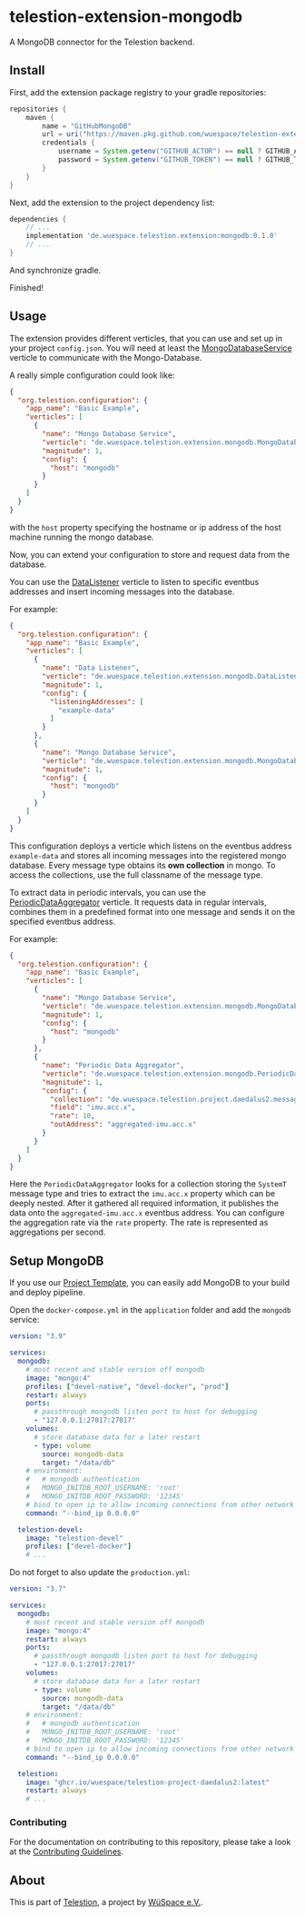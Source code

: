 # telestion-extension-mongodb

A MongoDB connector for the Telestion backend.

## Install

First, add the extension package registry to your gradle repositories:

```groovy
repositories {
    maven {
        name = "GitHubMongoDB"
        url = uri("https://maven.pkg.github.com/wuespace/telestion-extension-mongodb/")
        credentials {
            username = System.getenv("GITHUB_ACTOR") == null ? GITHUB_ACTOR : System.getenv("GITHUB_ACTOR")
            password = System.getenv("GITHUB_TOKEN") == null ? GITHUB_TOKEN : System.getenv("GITHUB_TOKEN")
        }
    }
}
```

Next, add the extension to the project dependency list:

```groovy
dependencies {
    // ...
    implementation 'de.wuespace.telestion.extension:mongodb:0.1.0'
    // ...
}
```

And synchronize gradle.

Finished!

## Usage

The extension provides different verticles, that you can use and set up in your project `config.json`.
You will need at least the
[MongoDatabaseService](https://wuespace.github.io/telestion-extension-mongodb/de/wuespace/telestion/extension/mongodb/MongoDatabaseService.html)
verticle to communicate with the Mongo-Database.

A really simple configuration could look like:
```json
{
  "org.telestion.configuration": {
    "app_name": "Basic Example",
    "verticles": [
      {
        "name": "Mongo Database Service",
        "verticle": "de.wuespace.telestion.extension.mongodb.MongoDatabaseService",
        "magnitude": 1,
        "config": {
          "host": "mongodb"
        }
      }
    ]
  }
}
```

with the `host` property specifying the hostname or ip address of the host machine running the mongo database.

Now, you can extend your configuration to store and request data from the database.

You can use the
[DataListener](https://wuespace.github.io/telestion-extension-mongodb/de/wuespace/telestion/extension/mongodb/DataListener.html)
verticle to listen to specific eventbus addresses and insert incoming messages into the database.

For example:

```json
{
  "org.telestion.configuration": {
    "app_name": "Basic Example",
    "verticles": [
      {
        "name": "Data Listener",
        "verticle": "de.wuespace.telestion.extension.mongodb.DataListener",
        "magnitude": 1,
        "config": {
          "listeningAddresses": [
            "example-data"
          ]
        }
      },
      {
        "name": "Mongo Database Service",
        "verticle": "de.wuespace.telestion.extension.mongodb.MongoDatabaseService",
        "magnitude": 1,
        "config": {
          "host": "mongodb"
        }
      }
    ]
  }
}
```

This configuration deploys a verticle which listens on the eventbus address `example-data`
and stores all incoming messages into the registered mongo database.
Every message type obtains its **own collection** in mongo.
To access the collections, use the full classname of the message type.

To extract data in periodic intervals, you can use the
[PeriodicDataAggregator](https://wuespace.github.io/telestion-extension-mongodb/de/wuespace/telestion/extension/mongodb/PeriodicDataAggregator.html)
verticle. It requests data in regular intervals,
combines them in a predefined format into one message
and sends it on the specified eventbus address.

For example:

```json
{
  "org.telestion.configuration": {
    "app_name": "Basic Example",
    "verticles": [
      {
        "name": "Mongo Database Service",
        "verticle": "de.wuespace.telestion.extension.mongodb.MongoDatabaseService",
        "magnitude": 1,
        "config": {
          "host": "mongodb"
        }
      },
      {
        "name": "Periodic Data Aggregator",
        "verticle": "de.wuespace.telestion.extension.mongodb.PeriodicDataAggregator",
        "magnitude": 1,
        "config": {
          "collection": "de.wuespace.telestion.project.daedalus2.messages.SystemT",
          "field": "imu.acc.x",
          "rate": 10,
          "outAddress": "aggregated-imu.acc.x"
        }
      }
    ]
  }
}
```

Here the `PeriodicDataAggregator` looks for a collection storing the `SystemT` message type
and tries to extract the `imu.acc.x` property which can be deeply nested.
After it gathered all required information, it publishes the data onto the `aggregated-imu.acc.x` eventbus address.
You can configure the aggregation rate via the `rate` property. The rate is represented as aggregations per second.

## Setup MongoDB

If you use our [Project Template](https://github.com/wuespace/telestion-project-template),
you can easily add MongoDB to your build and deploy pipeline.

Open the `docker-compose.yml` in the `application` folder and add the `mongodb` service:

```yaml
version: "3.9"

services:
  mongodb:
    # most recent and stable version off mongodb
    image: "mongo:4"
    profiles: ["devel-native", "devel-docker", "prod"]
    restart: always
    ports:
      # passthrough mongodb listen port to host for debugging
      - "127.0.0.1:27017:27017"
    volumes:
      # store database data for a later restart
      - type: volume
        source: mongodb-data
        target: "/data/db"
    # environment:
    #   # mongodb authentication
    #   MONGO_INITDB_ROOT_USERNAME: 'root'
    #   MONGO_INITDB_ROOT_PASSWORD: '12345'
    # bind to open ip to allow incoming connections from other network devices
    command: "--bind_ip 0.0.0.0"

  telestion-devel:
    image: "telestion-devel"
    profiles: ["devel-docker"]
    # ...
```

Do not forget to also update the `production.yml`:

```yaml
version: "3.7"

services:
  mongodb:
    # most recent and stable version off mongodb
    image: "mongo:4"
    restart: always
    ports:
      # passthrough mongodb listen port to host for debugging
      - "127.0.0.1:27017:27017"
    volumes:
      # store database data for a later restart
      - type: volume
        source: mongodb-data
        target: "/data/db"
    # environment:
    #   # mongodb authentication
    #   MONGO_INITDB_ROOT_USERNAME: 'root'
    #   MONGO_INITDB_ROOT_PASSWORD: '12345'
    # bind to open ip to allow incoming connections from other network devices
    command: "--bind_ip 0.0.0.0"

  telestion:
    image: "ghcr.io/wuespace/telestion-project-daedalus2:latest"
    restart: always
    # ...
```

### Contributing

For the documentation on contributing to this repository,
please take a look at the [Contributing Guidelines](./CONTRIBUTING.md).

## About

This is part of [Telestion](https://telestion.wuespace.de/), a project by [WüSpace e.V.](https://www.wuespace.de/).
